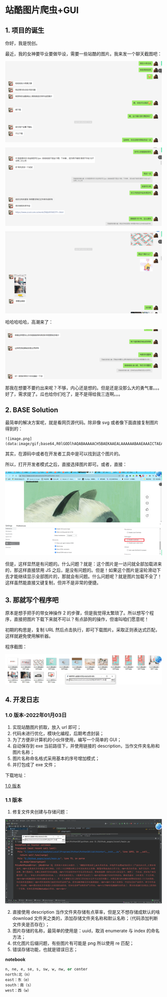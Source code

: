 # 站酷图片爬虫+GUI

## 1. 项目的诞生

你好，我是悦创。

最近，我的女神要毕业要做毕设，需要一些站酷的图片。我来发一个聊天截图吧：

![image-20220104092354885](README.assets/image-20220104092354885.png)

![image-20220104092430917](README.assets/image-20220104092430917.png)

![image-20220104092540748](README.assets/image-20220104092540748.png)

哈哈哈哈哈，高潮来了：

![image-20220104092610238](README.assets/image-20220104092610238.png)

那我在想要不要约出来呢？不够，内心还是想的。但是还是没那么大的勇气害。。。好了，需求提了。瓜也给你们吃了，是不是得给我三连啊。。。



## 2. BASE Solution

最简单的解决方案呢，就是看网页源代码。除非像 svg 或者像下面直接复制图片得到的：

```base64
![image.png](data:image/gif;base64,R0lGODlhAQABAAAAACH5BAEKAAEALAAAAAABAAEAAAICTAEAOw==)
```



其实，在源码中或者在开发者工具中是可以找到这个图片的。



所以，打开开发者模式之后，直接选择图片即可。或者，直接：

![image-20220104095239738](README.assets/image-20220104095239738.png)

但是，这样显然是有问题的。什么问题？就是：这个图片是一访问就全部加载进来的，那这样直接禁用 JS 之后，是没有问题的。但是！如果这个图片是滚轮滑动下去才能继续显示全部图片的，那就会有问题。什么问题呢？就是图片加载不全了！这样虽然能直接又键复制，但并不是非常的便捷。



## 3. 那就写个程序吧

原本是想手把手的带女神操作 2 的步骤，但是我觉得太繁琐了。所以想写个程序，直接把图片下载下来就不可以？有点舔狗的操作，但谁叫咱们愿意呢！

初期的构思是，复制 URL 然后点击执行，即可下载图片。采取正则表达式匹配，这样就避免使用解析器。

程序截图：

![image-20220104143137828](README.assets/image-20220104143137828.png)



## 4. 开发日志

### 1.0 版本-2022年01月03日

1. 实现站酷图片抓取，放入 url 即可；
2. 代码未进行优化，模块化编程，后期考虑封装；
3. 为了方便非计算机的小伙伴使用，编写一个简单的 GUI；
4. 自动保存到 exe 当前路径下，并使用链接的  description，当作文件夹名称和图片名称；
5. 图片名称命名格式采用基本的序号增加模式；
6. 并打包成了 exe 文件；

下载地址：

[1.0 版本](https://github.com/AndersonHJB/zcool_crawler/releases/download/1.0/zcool.exe)



### 1.1 版本

1. 修复文件夹创建与存储问题：

![image-20220104124349304](README.assets/image-20220104124349304.png)

2. 直接使用 description 当作文件夹存储有点草率，但是又不想存储成默认的啥 download 文件夹之类的，添加存储文件夹名称和默认名称；（代码添加判断文件夹是否存在）；
3. 图片存储的名称，最简单的使用是：uuid，取消 enumerate 与 index 的命名方法；
4. 优化图片后缀问题，有些图片有可能是 png 所以使用 re 匹配；
5.  错误存储功能，也就是错误日志；



**notebook**

```python
n, ne, e, se, s, sw, w, nw, or center
north:北（n）
east：东（e）
south：南（s）
west：西（w）
```



















